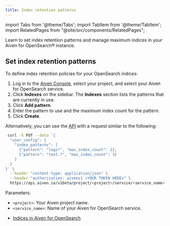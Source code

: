 ```yaml
---
title: Index retention patterns
---
```


import Tabs from '@theme/Tabs';
import TabItem from '@theme/TabItem';
import RelatedPages from "@site/src/components/RelatedPages";

Learn to set index retention patterns and manage maximum indices in your Aiven for OpenSearch® instance.

## Set index retention patterns
To define index retention policies for your OpenSearch indices:

<Tabs groupId="retention-method">
<TabItem value="Console" label="Console" default>

1. Log in to the [Aiven Console](https://console.aiven.io), select your project,
   and select your Aiven for OpenSearch service.
1. Click **Indexes** on the sidebar.
   The **Indexes** section lists the patterns that are currently in use.
1. Click **Add pattern**.
1. Enter the pattern to use and the maximum index count for the pattern.
1. Click **Create**.

</TabItem>
<TabItem value="API" label="API">

Alternatively, you can use the [API](https://api.aiven.io/doc/) with a request similar
to the following:

```bash
 curl -X PUT --data '{
  "user_config": {
    "index_patterns": [
      {"pattern": "logs*", "max_index_count": 2},
      {"pattern": "test.?", "max_index_count": 3}
    ]
  }
}' \
  --header "content-type: application/json" \
  --header "authorization: aivenv1 <YOUR TOKEN HERE>" \
  https://api.aiven.io/v1beta/project/<project>/service/<service_name>

```

Parameters:

- `<project>`: Your Aiven project name.
- `<service_name>`: Name of your Aiven for OpenSearch service.

</TabItem>
</Tabs>


<RelatedPages/>

- [Indices in Aiven for OpenSearch](/docs/products/opensearch/concepts/indices)
